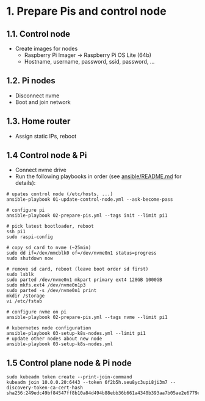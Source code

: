 # 1. Prepare Pis and control node

## 1.1. Control node

- Create images for nodes
  - Raspberry Pi Imager -> Raspberry Pi OS Lite (64b)
  - Hostname, username, password, ssid, password, ...

## 1.2. Pi nodes

- Disconnect nvme
- Boot and join network

## 1.3. Home router

- Assign static IPs, reboot

## 1.4 Control node & Pi

- Connect nvme drive
- Run the following playbooks in order (see [ansible/README.md](../ansible/README.md) for details):

```shell
# upates control node (/etc/hosts, ...)
ansible-playbook 01-update-control-node.yml --ask-become-pass

# configure pi
ansible-playbook 02-prepare-pis.yml --tags init --limit pi1

# pick latest bootloader, reboot
ssh pi1
sudo raspi-config

# copy sd card to nvme (~25min)
sudo dd if=/dev/mmcblk0 of=/dev/nvme0n1 status=progress
sudo shutdown now

# remove sd card, reboot (leave boot order sd first)
sudo lsblk
sudo parted /dev/nvme0n1 mkpart primary ext4 128GB 1000GB
sudo mkfs.ext4 /dev/nvme0n1p3
sudo parted -s /dev/nvme0n1 print
mkdir /storage
vi /etc/fstab

# configure nvme on pi
ansible-playbook 02-prepare-pis.yml --tags nvme --limit pi1

# kubernetes node configuration
ansible-playbook 03-setup-k8s-nodes.yml --limit pi1
# update other nodes about new node
ansible-playbook 03-setup-k8s-nodes.yml 
```

## 1.5 Control plane node & Pi node

```
sudo kubeadm token create --print-join-command
kubeadm join 10.0.0.20:6443 --token 6f2b5h.seu8yc3upi8ji3m7 --discovery-token-ca-cert-hash sha256:249edc49bf84547ff8b10a84d494b88ebb36b661a4340b393aa7b05ae2e6779e
```
